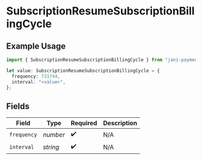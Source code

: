 # SubscriptionResumeSubscriptionBillingCycle

## Example Usage

```typescript
import { SubscriptionResumeSubscriptionBillingCycle } from "jani-payments/models/operations";

let value: SubscriptionResumeSubscriptionBillingCycle = {
  frequency: 731744,
  interval: "<value>",
};
```

## Fields

| Field              | Type               | Required           | Description        |
| ------------------ | ------------------ | ------------------ | ------------------ |
| `frequency`        | *number*           | :heavy_check_mark: | N/A                |
| `interval`         | *string*           | :heavy_check_mark: | N/A                |